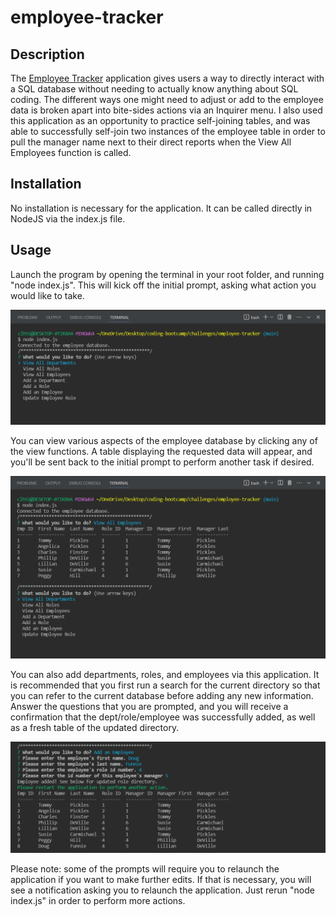 # employee-tracker

## Description

The [Employee Tracker](https://github.com/CollyLee/employee-tracker) application gives users a way to directly interact with a SQL database without needing to actually know anything about SQL coding. The different ways one might need to adjust or add to the employee data is broken apart into bite-sides actions via an Inquirer menu. I also used this application as an opportunity to practice self-joining tables, and was able to successfully self-join two instances of the employee table in order to pull the manager name next to their direct reports when the View All Employees function is called.

## Installation

No installation is necessary for the application. It can be called directly in NodeJS via the index.js file.

## Usage

Launch the program by opening the terminal in your root folder, and running "node index.js". This will kick off the initial prompt, asking what action you would like to take. 

![project-screenshot-1](./assets/project-screenshot-1.png)

You can view various aspects of the employee database by clicking any of the view functions. A table displaying the requested data will appear, and you'll be sent back to the initial prompt to perform another task if desired.

![project-screenshot-2](./assets/project-screenshot-2.png)

You can also add departments, roles, and employees via this application. It is recommended that you first run a search for the current directory so that you can refer to the current database before adding any new information. Answer the questions that you are prompted, and you will receive a confirmation that the dept/role/employee was successfully added, as well as a fresh table of the updated directory.

![project-screenshot-3](./assets/project-screenshot-3.png)

Please note: some of the prompts will require you to relaunch the application if you want to make further edits. If that is necessary, you will see a notification asking you to relaunch the application. Just rerun "node index.js" in order to perform more actions.